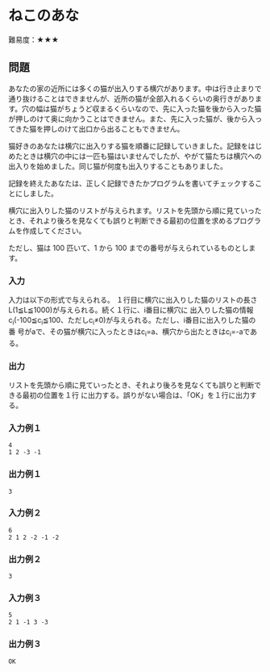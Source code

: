# ねこのあな
難易度：★★★

## 問題
あなたの家の近所には多くの猫が出入りする横穴があります。中は行き止まりで通り抜けることはできませんが、近所の猫が全部入れるくらいの奥行きがあります。穴の幅は猫がちょうど収まるくらいなので、先に入った猫を後から入った猫が押しのけて奥に向かうことはできません。また、先に入った猫が、後から入ってきた猫を押しのけて出口から出ることもできません。

猫好きのあなたは横穴に出入りする猫を順番に記録していきました。記録をはじめたときは横穴の中には一匹も猫はいませんでしたが、やがて猫たちは横穴への出入りを始めました。同じ猫が何度も出入りすることもありました。    

記録を終えたあなたは、正しく記録できたかプログラムを書いてチェックすることにしました。

横穴に出入りした猫のリストが与えられます。リストを先頭から順に見ていったとき、それより後ろを見なくても誤りと判断できる最初の位置を求めるプログラムを作成してください。    

ただし、猫は 100 匹いて、1 から 100 までの番号が与えられているものとします。

### 入力
入力は以下の形式で与えられる。
１行目に横穴に出入りした猫のリストの長さL(1≦L≦1000)が与えられる。続く１行に、i番目に横穴に
出入りした猫の情報c<sub>i</sub>(-100≦c<sub>i</sub>≦100、ただしc<sub>i</sub>≠0)が与えられる。ただし、i番目に出入りした猫の番
号がaで、その猫が横穴に入ったときはc<sub>i</sub>=a、横穴から出たときはc<sub>i</sub>=-aである。

### 出力
リストを先頭から順に見ていったとき、それより後ろを見なくても誤りと判断できる最初の位置を１行
に出力する。誤りがない場合は、「OK」を１行に出力する。

### 入力例１ 
```
4
1 2 -3 -1
```

### 出力例１
```
3
```

### 入力例２ 
```
6
2 1 2 -2 -1 -2
```

### 出力例２
```
3
```

### 入力例３ 
```
5
2 1 -1 3 -3
```

### 出力例３
```
OK
```